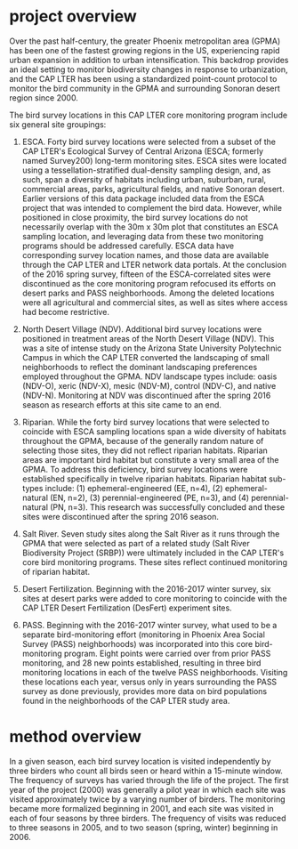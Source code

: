 project overview
================

Over the past half-century, the greater Phoenix metropolitan area (GPMA)
has been one of the fastest growing regions in the US, experiencing
rapid urban expansion in addition to urban intensification. This
backdrop provides an ideal setting to monitor biodiversity changes in
response to urbanization, and the CAP LTER has been using a standardized
point-count protocol to monitor the bird community in the GPMA and
surrounding Sonoran desert region since 2000.

The bird survey locations in this CAP LTER core monitoring program
include six general site groupings:

1.  ESCA. Forty bird survey locations were selected from a subset of the
    CAP LTER's Ecological Survey of Central Arizona (ESCA; formerly
    named Survey200) long-term monitoring sites. ESCA sites were located
    using a tessellation-stratified dual-density sampling design, and,
    as such, span a diversity of habitats including urban, suburban,
    rural, commercial areas, parks, agricultural fields, and native
    Sonoran desert. Earlier versions of this data package included data
    from the ESCA project that was intended to complement the bird data.
    However, while positioned in close proximity, the bird survey
    locations do not necessarily overlap with the 30m x 30m plot that
    constitutes an ESCA sampling location, and leveraging data from
    these two monitoring programs should be addressed carefully. ESCA
    data have corresponding survey location names, and those data are
    available through the CAP LTER and LTER network data portals. At the
    conclusion of the 2016 spring survey, fifteen of the ESCA-correlated
    sites were discontinued as the core monitoring program refocused its
    efforts on desert parks and PASS neighborhoods. Among the deleted
    locations were all agricultural and commercial sites, as well as
    sites where access had become restrictive.

2.  North Desert Village (NDV). Additional bird survey locations were
    positioned in treatment areas of the North Desert Village (NDV).
    This was a site of intense study on the Arizona State University
    Polytechnic Campus in which the CAP LTER converted the landscaping
    of small neighborhoods to reflect the dominant landscaping
    preferences employed throughout the GPMA. NDV landscape types
    include: oasis (NDV-O), xeric (NDV-X), mesic (NDV-M), control
    (NDV-C), and native (NDV-N). Monitoring at NDV was discontinued
    after the spring 2016 season as research efforts at this site came
    to an end.

3.  Riparian. While the forty bird survey locations that were selected
    to coincide with ESCA sampling locations span a wide diversity of
    habitats throughout the GPMA, because of the generally random nature
    of selecting those sites, they did not reflect riparian habitats.
    Riparian areas are important bird habitat but constitute a very
    small area of the GPMA. To address this deficiency, bird survey
    locations were established specifically in twelve riparian habitats.
    Riparian habitat sub-types include: (1) ephemeral-engineered (EE,
    n=4), (2) ephemeral-natural (EN, n=2), (3) perennial-engineered (PE,
    n=3), and (4) perennial-natural (PN, n=3). This research was
    successfully concluded and these sites were discontinued after the
    spring 2016 season.

4.  Salt River. Seven study sites along the Salt River as it runs
    through the GPMA that were selected as part of a related study (Salt
    River Biodiversity Project (SRBP)) were ultimately included in the
    CAP LTER's core bird monitoring programs. These sites reflect
    continued monitoring of riparian habitat.

5.  Desert Fertilization. Beginning with the 2016-2017 winter survey,
    six sites at desert parks were added to core monitoring to coincide
    with the CAP LTER Desert Fertilization (DesFert) experiment sites.

6.  PASS. Beginning with the 2016-2017 winter survey, what used to be a
    separate bird-monitoring effort (monitoring in Phoenix Area Social
    Survey (PASS) neighborhoods) was incorporated into this core
    bird-monitoring program. Eight points were carried over from prior
    PASS monitoring, and 28 new points established, resulting in three
    bird monitoring locations in each of the twelve PASS neighborhoods.
    Visiting these locations each year, versus only in years surrounding
    the PASS survey as done previously, provides more data on bird
    populations found in the neighborhoods of the CAP LTER study area.

method overview
===============

In a given season, each bird survey location is visited independently by
three birders who count all birds seen or heard within a 15-minute
window. The frequency of surveys has varied through the life of the
project. The first year of the project (2000) was generally a pilot year
in which each site was visited approximately twice by a varying number
of birders. The monitoring became more formalized beginning in 2001, and
each site was visited in each of four seasons by three birders. The
frequency of visits was reduced to three seasons in 2005, and to two
season (spring, winter) beginning in 2006.
